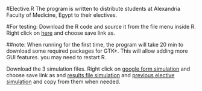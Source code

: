 #Elective.R
The program is written to distribute students at Alexandria Faculty of Medicine, Egypt to their electives.

#For testing:
Download the R code and source it from the file menu inside R. Right click on [here](https://raw.githubusercontent.com/ahmedelmahy/elective/master/elective.R) and choose save link as.

##note:
When running for the first time, the program will take 20 min to download some required packages for GTK+. This will allow adding more GUI features. you may need to restart R.

Download the 3 simulation files. Right click on [google form simulation](https://github.com/ahmedelmahy/elective/blob/master/google_form_simulation.csv) and choose save link as and [results file simulation](https://github.com/ahmedelmahy/elective/blob/master/results_file_simulation.xlsx) and [previous elective simulation](https://github.com/ahmedelmahy/elective/blob/master/previous_elective_simulation.xlsx) and copy from them when needed.
